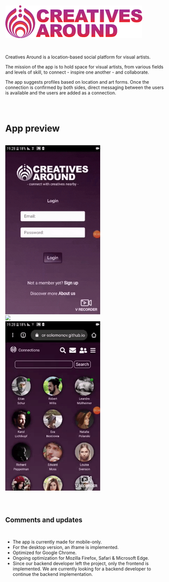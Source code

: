 <br/> ![Screenshot](ca_redpurplelogo.png) <br/> <br/> <br/>

Creatives Around is a location-based social platform for visual artists.

The mission of the app is to hold space for visual artists,
from various fields and levels of skill,
to connect - inspire one another - and collaborate.

The app suggests profiles based on location and art forms.
Once the connection is confirmed by both sides, direct messaging between the users is available and the users are added as a connection.

<br/><br/> 
# App preview

<br/>
<img src="https://github.com/mor-solomonov/creatives-around-frontend/blob/master/Animated%20GIF-downsized_large.gif?raw=true" width="300"/>
<br/>
<img src="https://github.com/mor-solomonov/creatives-around-frontend/blob/master/Animated%20GIF-downsized_large2.gif?raw=true" width="300"/>
<br/>
<img src="https://github.com/mor-solomonov/creatives-around-frontend/blob/master/Animated%20GIF-downsized_large3.gif?raw=true" width="300"/>


 <br/><br/>
 ## Comments and updates
<br/>

* The app is currently made for mobile-only.
* For the desktop version, an iframe is implemented.
* Optimized for Google Chrome.
* Ongoing optimization for Mozilla Firefox, Safari & Microsoft Edge.
* Since our backend developer left the project, only the frontend is implemented. We are currently looking for a backend developer to continue the backend implementation.





